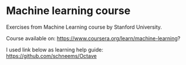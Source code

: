 # Machine learning course
Exercises from Machine Learning course by Stanford University.

Course available on: https://www.coursera.org/learn/machine-learning?

I used link below as learning help guide:
https://github.com/schneems/Octave
